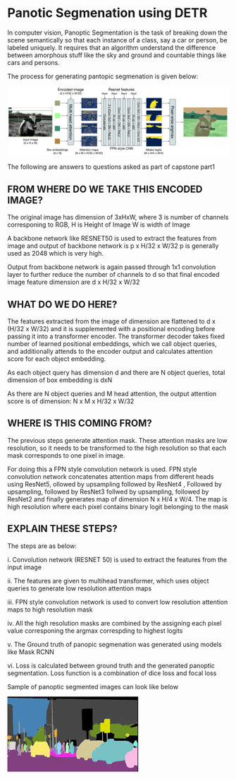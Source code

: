 # Panotic Segmenation using DETR

In computer vision, Panoptic Segmentation is the task of breaking down the scene semantically so that each instance of a class, say a car 
or person, be labeled uniquely. It requires that an algorithm understand the difference between amorphous stuff like the sky
and ground and countable things like cars and persons.

The process for generating pantopic segmenation is given below:

![segmentation_prcess](/part1/segmtation_process.png)


The following are answers to questions asked as part of capstone part1

## FROM WHERE DO WE TAKE THIS ENCODED IMAGE?

The original image has dimension of 3xHxW,
where 3 is number of channels corresponing to RGB, 
H is Height of Image
W is width of Image


A backbone network like RESNET50 is used to extract the features from image and output of backbone network is p x H/32 x W/32
p is generally used as 2048 which is very high.

Output from backbone network is again passed through 1x1 convolution layer to further reduce the number of channels to d so that
final encoded image feature dimension are d x H/32 x W/32


## WHAT DO WE DO HERE?

The features extracted from the image of dimension are flattened to d x (H/32 x W/32) and  it is supplemented with a positional
encoding before passing it into a transformer encoder. The transformer decoder takes fixed number of learned positional embeddings, which we call object queries, and additionally attends to the encoder output and calculates attention score for each object embedding.

As each object query has dimension d and there are N object queries, total dimension of box embedding is dxN

As there are N object queries and M head attention, the output attention score is of dimension:
N x M x H/32 x W/32


## WHERE IS THIS COMING FROM?

The previous steps generate attention mask. These attention masks are low resolution, so it needs to be transformed to the high resolution so that each mask corresponds to one pixel in image.  

For doing this a FPN style convolution network is used. FPN style convolution network concatenates attention maps from different heads
using ResNet5, ollowed by upsampling followed by ResNet4 , Followed by upsampling, followed by ResNet3 follwed by upsampling, followed by ResNet2 and finally generates map of dimension N x H/4 x W/4. The map is high resolution where each pixel contains binary logit belonging to the mask


## EXPLAIN THESE STEPS?

The steps are as below:

i. Convolution network (RESNET 50) is used to extract the features from the input image

ii. The features are given to multihead transformer, which uses object queries to generate low resolution attention maps

iii. FPN style convolution network is used to convert low resolution attention maps to high resolution mask

iv. All the high resolution masks are combined by the assigning each pixel value corresponing the argmax correspding to highest logits

v. The Ground truth of panopic segmenation was generated using models like Mask RCNN

vi. Loss is calculated between ground truth and the generated panoptic segmentation. Loss function is a combination of dice loss and focal loss 

Sample of panoptic segmented images can look like below

![panoptic2](/part1/panoptic_segmentation2.jfif)


